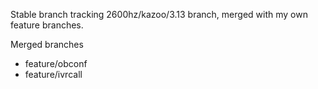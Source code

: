 Stable branch tracking 2600hz/kazoo/3.13 branch, merged with my own feature branches.

Merged branches

- feature/obconf
- feature/ivrcall
